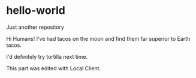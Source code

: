 # hello-world
Just another repository

Hi Humans!
I've had tacos on the moon and find them far superior to Earth tacos.

I'd definitely try tortilla next time.

This part was edited with Local Client.